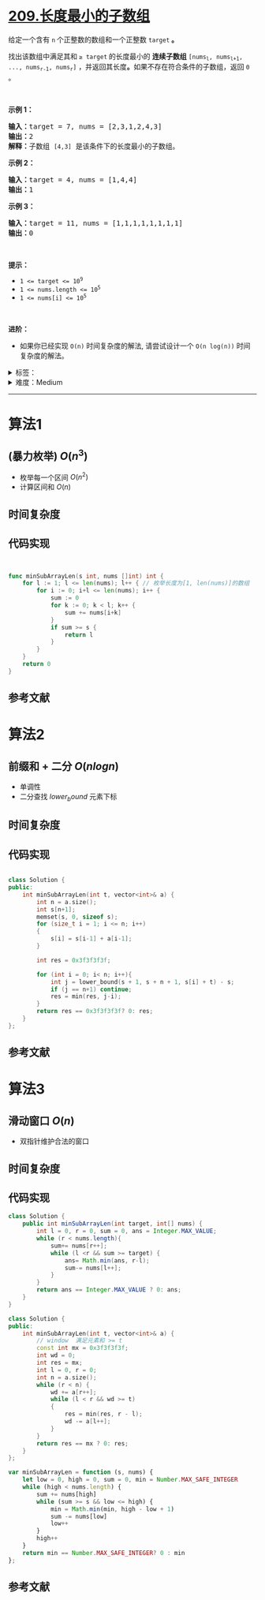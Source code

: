 # [209.长度最小的子数组](https://leetcode.cn/problems/minimum-size-subarray-sum/)

<p>给定一个含有 <code>n</code><strong> </strong>个正整数的数组和一个正整数 <code>target</code><strong> 。</strong></p>

<p>找出该数组中满足其和<strong> </strong><code>≥ target</code><strong> </strong>的长度最小的 <strong>连续子数组</strong> <code>[nums<sub>l</sub>, nums<sub>l+1</sub>, ..., nums<sub>r-1</sub>, nums<sub>r</sub>]</code> ，并返回其长度<strong>。</strong>如果不存在符合条件的子数组，返回 <code>0</code> 。</p>

<p> </p>

<p><strong>示例 1：</strong></p>

<pre>
<strong>输入：</strong>target = 7, nums = [2,3,1,2,4,3]
<strong>输出：</strong>2
<strong>解释：</strong>子数组 <code>[4,3]</code> 是该条件下的长度最小的子数组。
</pre>

<p><strong>示例 2：</strong></p>

<pre>
<strong>输入：</strong>target = 4, nums = [1,4,4]
<strong>输出：</strong>1
</pre>

<p><strong>示例 3：</strong></p>

<pre>
<strong>输入：</strong>target = 11, nums = [1,1,1,1,1,1,1,1]
<strong>输出：</strong>0
</pre>

<p> </p>

<p><strong>提示：</strong></p>

<ul>
	<li><code>1 <= target <= 10<sup>9</sup></code></li>
	<li><code>1 <= nums.length <= 10<sup>5</sup></code></li>
	<li><code>1 <= nums[i] <= 10<sup>5</sup></code></li>
</ul>

<p> </p>

<p><strong>进阶：</strong></p>

<ul>
	<li>如果你已经实现<em> </em><code>O(n)</code> 时间复杂度的解法, 请尝试设计一个 <code>O(n log(n))</code> 时间复杂度的解法。</li>
</ul>


<details>
<summary>标签：</summary>
['数组', '二分查找', '前缀和', '滑动窗口']
</details>

<details>
<summary>难度：Medium</summary>
喜欢：1283
</details>


----------

# 算法1

## (暴力枚举)  $O(n^3)$

-  枚举每一个区间 $O(n^2)$
- 计算区间和 $O(n)$

## 时间复杂度

## 代码实现

```java []

```

```cpp []

```

```go []
func minSubArrayLen(s int, nums []int) int {
	for l := 1; l <= len(nums); l++ { // 枚举长度为[1, len(nums)]的数组
		for i := 0; i+l <= len(nums); i++ {
			sum := 0
			for k := 0; k < l; k++ {
				sum += nums[i+k]
			}
			if sum >= s {
				return l
			}
		}
	}
	return 0
}
```



## 参考文献





# 算法2

## 前缀和 + 二分  $O(nlogn)$



- 单调性
- 二分查找 $lower_bound$ 元素下标



## 时间复杂度

## 代码实现

```java []

```

```cpp []
class Solution {
public:
    int minSubArrayLen(int t, vector<int>& a) {
        int n = a.size();
        int s[n+1];
        memset(s, 0, sizeof s);
        for (size_t i = 1; i <= n; i++)
        {
            s[i] = s[i-1] + a[i-1];
        }

        int res = 0x3f3f3f3f;

        for (int i = 0; i< n; i++){
            int j = lower_bound(s + 1, s + n + 1, s[i] + t) - s;
            if (j == n+1) continue;
            res = min(res, j-i);
        }
        return res == 0x3f3f3f3f? 0: res;
    }
};

```

## 参考文献







# 算法3

## 滑动窗口  $O(n)$



- 双指针维护合法的窗口



## 时间复杂度

## 代码实现

```java []
class Solution {
    public int minSubArrayLen(int target, int[] nums) {
        int l = 0, r = 0, sum = 0, ans = Integer.MAX_VALUE;
        while (r < nums.length){
            sum+= nums[r++];
            while (l <r && sum >= target) {
                ans= Math.min(ans, r-l);
                sum-= nums[l++];
            }
        }
        return ans == Integer.MAX_VALUE ? 0: ans;
    }
}
```

```cpp []
class Solution {
public:
    int minSubArrayLen(int t, vector<int>& a) {
        // window  满足元素和 >= t 
        const int mx = 0x3f3f3f3f;
        int wd = 0;
        int res = mx;
        int l = 0, r = 0;
        int n = a.size();
        while (r < n) {
            wd += a[r++]; 
            while (l < r && wd >= t)
            {
                res = min(res, r - l);
                wd -= a[l++];
            }
        }
        return res == mx ? 0: res;
    }
};
```

```javascript []
var minSubArrayLen = function (s, nums) {
    let low = 0, high = 0, sum = 0, min = Number.MAX_SAFE_INTEGER
    while (high < nums.length) {
        sum += nums[high]
        while (sum >= s && low <= high) {
            min = Math.min(min, high - low + 1)
            sum -= nums[low]
            low++
        }
        high++
    }
    return min == Number.MAX_SAFE_INTEGER? 0 : min
};
```



## 参考文献





